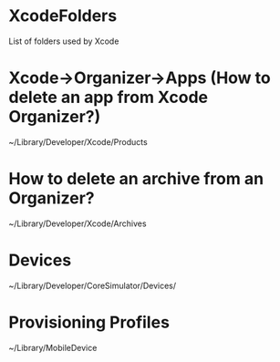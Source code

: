 # XcodeFolders
List of folders used by Xcode

# Xcode->Organizer->Apps (How to delete an app from Xcode Organizer?)
~/Library/Developer/Xcode/Products

# How to delete an archive from an Organizer?
~/Library/Developer/Xcode/Archives

# Devices
~/Library/Developer/CoreSimulator/Devices/

# Provisioning Profiles
~/Library/MobileDevice
